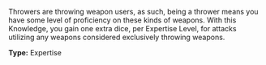 Throwers are throwing weapon users, as such, being a thrower means you have some level of proficiency on these kinds of weapons. With this Knowledge, you gain one extra dice, per Expertise Level, for attacks utilizing any weapons considered exclusively throwing weapons.

__Type:__ Expertise